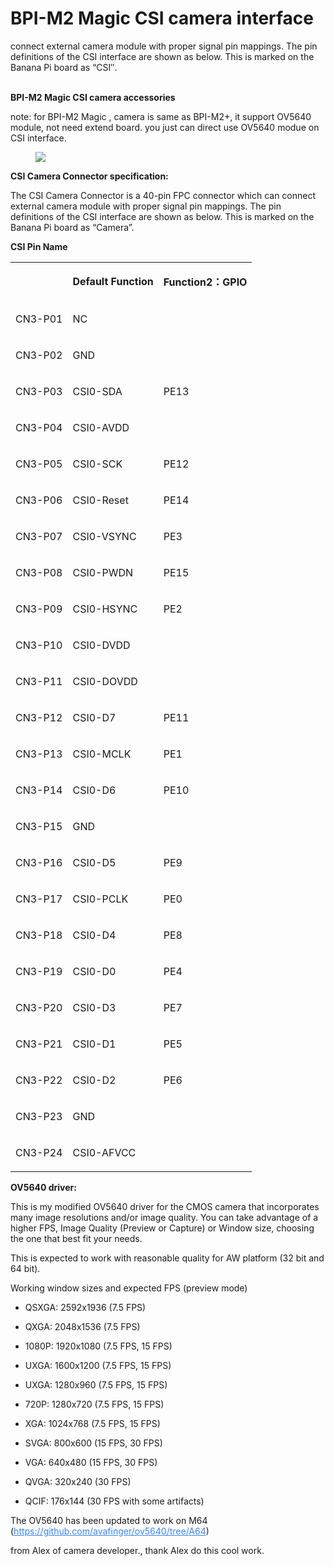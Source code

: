 <div class="reset-3c756112"><div class="reset-3c756112--pageHeader-15724735"><div class="reset-3c756112--pageHeaderInner-7c0f0284"><div class="reset-3c756112--pageHeaderWrapperContent-6897c946"><div class="reset-3c756112--horizontalFlex-5a0077e0"><div class="reset-3c756112--pageHeaderIntro-0c1463da"><h1 class="reset-3c756112--pageTitle-33dc39a3"><span class="text-4505230f--DisplayH900-bfb998fa--textContentFamily-49a318e1">BPI-M2 Magic CSI camera interface</span></h1></div><div style="grid-template-columns: repeat(1, auto);" class="reset-3c756112--toolbar-a6a9f7d2--medium-8e46b02c--pageHeaderToolbar-6457a802--withControlsClosed-3e96e46c"></div></div><div class="reset-3c756112--pageHeaderDescription-22970244"></div></div></div></div><div class="reset-3c756112--toaster-c029690e"></div><div class="reset-3c756112--pageBody-a91db4ac"><div data-editioncontainer="true" class="reset-3c756112--container-960c7c26"><div data-slate-editor="true" data-key="e691e6d2dc4243e3a725057bd0f1c672" autocorrect="on" spellcheck="true" data-gramm="false" style="outline: currentcolor none medium; white-space: pre-wrap; overflow-wrap: break-word;"><p class="blockParagraph-544a408c" data-key="b0c782ec50d84bf8aa880edd92a1db48"><span class="text-4505230f--TextH400-3033861f--textContentFamily-49a318e1"><span data-key="cb1732eb32bc4932968898416554e05d"><span data-offset-key="cb1732eb32bc4932968898416554e05d:0">connect external camera module with proper signal pin mappings. The pin definitions of the CSI interface are shown as below. This is marked on the Banana Pi board as “CSI″.</span></span></span></p><p class="blockParagraph-544a408c" data-key="63df3dd27da649e4b3a3fee4b474c02f"><span class="text-4505230f--TextH400-3033861f--textContentFamily-49a318e1"><span data-key="ff0d03a629bd43bc975a74353808dccd"><span data-offset-key="ff0d03a629bd43bc975a74353808dccd:0"><strong class="bold-3c254bd9" data-slate-leaf="true">
BPI-M2 Magic CSI camera accessories</strong></span></span></span></p><p class="blockParagraph-544a408c" data-key="edeb7e90497a4a5a91387ed79362b212"><span class="text-4505230f--TextH400-3033861f--textContentFamily-49a318e1"><span data-key="3cac86c56a784a738be74d8868ffc9d5"><span data-offset-key="3cac86c56a784a738be74d8868ffc9d5:0">note: for BPI-M2 Magic , camera is same as BPI-M2+, it support OV5640 module, not need extend board. you just can direct use OV5640 modue on CSI interface.</span></span></span></p><div data-slate-void="true" data-key="eb9363d181a5462697f1635f8b4aceff"><div><figure data-key="eb9363d181a5462697f1635f8b4aceff" class="reset-3c756112--figure-c0d4b308" contenteditable="false"><div class="reset-3c756112--figureAlignCenter-2d9bf702"><div class="reset-3c756112--figureLayer-b6ab7c94"><img tabindex="0" src="https://gblobscdn.gitbook.com/assets%2F-M2HWtQZi70-rAX2he34%2F-M2HWuQWfmMDDcGnCw7t%2F-M2HXGUifh4857hNaL8N%2Fcamera1.JPG?alt=media" class="image-52799b3c" style="cursor: zoom-in;"></div></div><div class="reset-3c756112--figureAlignCenter-2d9bf702"></div></figure></div></div><p class="blockParagraph-544a408c" data-key="3e894d83a63140748fd464f572831aec"><span class="text-4505230f--TextH400-3033861f--textContentFamily-49a318e1"><span data-key="c210598ddcfc4ddd8f048982672a7f15"><span data-offset-key="c210598ddcfc4ddd8f048982672a7f15:0"><strong class="bold-3c254bd9" data-slate-leaf="true">CSI Camera Connector specification:</strong></span></span></span></p><p class="blockParagraph-544a408c" data-key="cd0ceb139ee54e36983b435736108500"><span class="text-4505230f--TextH400-3033861f--textContentFamily-49a318e1"><span data-key="5d99d12296de48a29e0537f74af91276"><span data-offset-key="5d99d12296de48a29e0537f74af91276:0">The CSI Camera Connector is a 40-pin FPC connector which can connect external camera module with proper signal pin mappings. The pin definitions of the CSI interface are shown as below. This is marked on the Banana Pi board as “Camera”.</span></span></span></p><p class="blockParagraph-544a408c" data-key="f5d1748194f84d948d8f0c0995547edf"><span class="text-4505230f--TextH400-3033861f--textContentFamily-49a318e1"><span data-key="8ab51d712f5b4201a8b6a1e668e87f77"><span data-offset-key="8ab51d712f5b4201a8b6a1e668e87f77:0"><strong class="bold-3c254bd9" data-slate-leaf="true">CSI Pin Name</strong></span></span></span></p><div class="reset-3c756112--tableWrapper-4a5ed20c"><div class="reset-3c756112--tableScroll-09f7c92d"><table class="table-0f56c2d8" data-key="78bb32db7d624febb2b1eeacc2455125"><tbody><tr class="tableRow-41a0302b" data-key="308c54c16ed24974a998329d9af36087"><td data-table="cell" class="tableCell-150ac604" style="text-align: left;" data-key="39a1fb539fd94d31ab51a89e75748f61"><p class="blockParagraph-544a408c--noMargin-acdf7afa" data-key="fe85a0d6d7c242acb64f77ee702c166c"><span class="text-4505230f--UIH400-4e41e82a--textContentFamily-49a318e1"><span data-key="f42f97b6defa46dc85dcb19fa2da7b12"><span data-offset-key="f42f97b6defa46dc85dcb19fa2da7b12:0"><span data-slate-zero-width="n">​</span></span></span></span></p></td><td data-table="cell" class="tableCell-150ac604" style="text-align: left;" data-key="bba1447f07a944999b4f464fe2b799c6"><p class="blockParagraph-544a408c--noMargin-acdf7afa" data-key="e3abde25b9754c56952e371eeb2aecfd"><span class="text-4505230f--UIH400-4e41e82a--textContentFamily-49a318e1"><span data-key="e12bb8aa0f604bf080a228724eec6d7f"><span data-offset-key="e12bb8aa0f604bf080a228724eec6d7f:0"><strong class="bold-3c254bd9" data-slate-leaf="true">Default Function</strong></span></span></span></p></td><td data-table="cell" class="tableCell-150ac604" style="text-align: left;" data-key="8824aa3524eb4900a3dec5ec6d3c8b7d"><p class="blockParagraph-544a408c--noMargin-acdf7afa" data-key="728076c04af34f97a50d41cefd6e6e10"><span class="text-4505230f--UIH400-4e41e82a--textContentFamily-49a318e1"><span data-key="509a65172f5f45a0a4e7192eac22e1f4"><span data-offset-key="509a65172f5f45a0a4e7192eac22e1f4:0"><strong class="bold-3c254bd9" data-slate-leaf="true">Function2：GPIO</strong></span></span></span></p></td></tr><tr class="tableRow-41a0302b" data-key="cbd7125bbdaf4377a7faf493ffd03018"><td data-table="cell" class="tableCell-150ac604" style="text-align: left;" data-key="26078e3111724da8bc4646929a853b9c"><p class="blockParagraph-544a408c--noMargin-acdf7afa" data-key="12811b127ddf4376a1a0cde65a6fca39"><span class="text-4505230f--TextH400-3033861f--textContentFamily-49a318e1"><span data-key="c32044bf63a24328bbf987a5aa922e7d"><span data-offset-key="c32044bf63a24328bbf987a5aa922e7d:0">CN3-P01</span></span></span></p></td><td data-table="cell" class="tableCell-150ac604" style="text-align: left;" data-key="ebe8e32bdd2d4016995ee5f1d80e46f9"><p class="blockParagraph-544a408c--noMargin-acdf7afa" data-key="cfdefdcdc75a4af78950d57c85c39d28"><span class="text-4505230f--TextH400-3033861f--textContentFamily-49a318e1"><span data-key="6988568658574d29acfdbc204be4be8e"><span data-offset-key="6988568658574d29acfdbc204be4be8e:0">NC</span></span></span></p></td><td data-table="cell" class="tableCell-150ac604" style="text-align: left;" data-key="36691e1a7ff744cfa018558fd230cbf2"><p class="blockParagraph-544a408c--noMargin-acdf7afa" data-key="c1b875e1d3ae46d581689b6477dda1a6"><span class="text-4505230f--TextH400-3033861f--textContentFamily-49a318e1"><span data-key="1644db49ff234b77be2f58ce9dfb6495"><span data-offset-key="1644db49ff234b77be2f58ce9dfb6495:0"><span data-slate-zero-width="n">​</span></span></span></span></p></td></tr><tr class="tableRow-41a0302b" data-key="422a46518a414f9c991a8c7bf22e2e90"><td data-table="cell" class="tableCell-150ac604" style="text-align: left;" data-key="97d3cd8593a74ae7aca2a55dc8595654"><p class="blockParagraph-544a408c--noMargin-acdf7afa" data-key="ee4dbb7add074c4fbb90b4837f96b110"><span class="text-4505230f--TextH400-3033861f--textContentFamily-49a318e1"><span data-key="ff2407cbe96641d5a9378ac4fd69cfb1"><span data-offset-key="ff2407cbe96641d5a9378ac4fd69cfb1:0">CN3-P02</span></span></span></p></td><td data-table="cell" class="tableCell-150ac604" style="text-align: left;" data-key="e9011c3c1c1944a786c368be14f9fb0f"><p class="blockParagraph-544a408c--noMargin-acdf7afa" data-key="160ed0edc9f448b185cf4d3a8d8fc63a"><span class="text-4505230f--TextH400-3033861f--textContentFamily-49a318e1"><span data-key="7439c8a723d74c1390d4b30f061f3809"><span data-offset-key="7439c8a723d74c1390d4b30f061f3809:0">GND</span></span></span></p></td><td data-table="cell" class="tableCell-150ac604" style="text-align: left;" data-key="f8acdde468694797bf304ecc2776eab7"><p class="blockParagraph-544a408c--noMargin-acdf7afa" data-key="8474acd5e867443aa7b8870b584843a3"><span class="text-4505230f--TextH400-3033861f--textContentFamily-49a318e1"><span data-key="39ce2f645eb94e03a010a73640705438"><span data-offset-key="39ce2f645eb94e03a010a73640705438:0"><span data-slate-zero-width="n">​</span></span></span></span></p></td></tr><tr class="tableRow-41a0302b" data-key="9846d9252fab4747818728f5c7e7149c"><td data-table="cell" class="tableCell-150ac604" style="text-align: left;" data-key="2fd8c71f7deb4bac974be6a2cd886ead"><p class="blockParagraph-544a408c--noMargin-acdf7afa" data-key="aa3db5c652aa463986d97188014c7d67"><span class="text-4505230f--TextH400-3033861f--textContentFamily-49a318e1"><span data-key="344e1ae80fdc4b3e9944744e805d0403"><span data-offset-key="344e1ae80fdc4b3e9944744e805d0403:0">CN3-P03</span></span></span></p></td><td data-table="cell" class="tableCell-150ac604" style="text-align: left;" data-key="65da94507673408f9357f71f187f91d8"><p class="blockParagraph-544a408c--noMargin-acdf7afa" data-key="a61b2f19c9b2440a9ee0b84b44bf403c"><span class="text-4505230f--TextH400-3033861f--textContentFamily-49a318e1"><span data-key="8e47df8883ff486ca716de6f4ff80a02"><span data-offset-key="8e47df8883ff486ca716de6f4ff80a02:0">CSI0-SDA</span></span></span></p></td><td data-table="cell" class="tableCell-150ac604" style="text-align: left;" data-key="26695afec2e648ff86ac8d422d5fc821"><p class="blockParagraph-544a408c--noMargin-acdf7afa" data-key="b80f9810b2b04ba1b7ebedebd286f0e6"><span class="text-4505230f--TextH400-3033861f--textContentFamily-49a318e1"><span data-key="4e6d38c78c4946cb834881f47ad54d52"><span data-offset-key="4e6d38c78c4946cb834881f47ad54d52:0">PE13</span></span></span></p></td></tr><tr class="tableRow-41a0302b" data-key="69c99c867249423d86eb357fa43a366b"><td data-table="cell" class="tableCell-150ac604" style="text-align: left;" data-key="d94a741d66eb43c686c83eff67ea5d27"><p class="blockParagraph-544a408c--noMargin-acdf7afa" data-key="12a1cbd8a5f04105b26214cf9092d2f9"><span class="text-4505230f--TextH400-3033861f--textContentFamily-49a318e1"><span data-key="699ebb2a0c414e04be35595d9e80f406"><span data-offset-key="699ebb2a0c414e04be35595d9e80f406:0">CN3-P04</span></span></span></p></td><td data-table="cell" class="tableCell-150ac604" style="text-align: left;" data-key="e89e6b8e0330446d96499c52b38ef201"><p class="blockParagraph-544a408c--noMargin-acdf7afa" data-key="4160c8391b564bea9719a7b08165a67d"><span class="text-4505230f--TextH400-3033861f--textContentFamily-49a318e1"><span data-key="1b7d8c71e6dd4186aacd1cb308c1b501"><span data-offset-key="1b7d8c71e6dd4186aacd1cb308c1b501:0">CSI0-AVDD</span></span></span></p></td><td data-table="cell" class="tableCell-150ac604" style="text-align: left;" data-key="2f76e9d593514420842703e1c4cd9fec"><p class="blockParagraph-544a408c--noMargin-acdf7afa" data-key="8dad18302fd542b5b1cb0c7288b20b68"><span class="text-4505230f--TextH400-3033861f--textContentFamily-49a318e1"><span data-key="c57f781f77ad44e685ebb2d5f1a17359"><span data-offset-key="c57f781f77ad44e685ebb2d5f1a17359:0"><span data-slate-zero-width="n">​</span></span></span></span></p></td></tr><tr class="tableRow-41a0302b" data-key="50e478ee6497485aac7759c49e43a8fd"><td data-table="cell" class="tableCell-150ac604" style="text-align: left;" data-key="709cbd09271c420f8be1ec536cedff9e"><p class="blockParagraph-544a408c--noMargin-acdf7afa" data-key="585f0a08e7ad41c89e85f5d53d6d5287"><span class="text-4505230f--TextH400-3033861f--textContentFamily-49a318e1"><span data-key="c489cac1e8d64abca4a6a5416a5bbab0"><span data-offset-key="c489cac1e8d64abca4a6a5416a5bbab0:0">CN3-P05</span></span></span></p></td><td data-table="cell" class="tableCell-150ac604" style="text-align: left;" data-key="c726d3cdeee342b39ea336f92a1d0a05"><p class="blockParagraph-544a408c--noMargin-acdf7afa" data-key="7de10175c3324b5b837243dcf898b2fd"><span class="text-4505230f--TextH400-3033861f--textContentFamily-49a318e1"><span data-key="be2dfd5ab0dd4251962e3d5894084b08"><span data-offset-key="be2dfd5ab0dd4251962e3d5894084b08:0">CSI0-SCK</span></span></span></p></td><td data-table="cell" class="tableCell-150ac604" style="text-align: left;" data-key="93e3a117d8cf47e1ad5bbd5f0d596f3b"><p class="blockParagraph-544a408c--noMargin-acdf7afa" data-key="ae3a287dfa92469a9f8d483959d36295"><span class="text-4505230f--TextH400-3033861f--textContentFamily-49a318e1"><span data-key="9a26dc61f8be4922b36f38e337f22c6a"><span data-offset-key="9a26dc61f8be4922b36f38e337f22c6a:0">PE12</span></span></span></p></td></tr><tr class="tableRow-41a0302b" data-key="e4b5e208e2a648c388c8f7726a9ebde1"><td data-table="cell" class="tableCell-150ac604" style="text-align: left;" data-key="3abe0312fe70476ca900c8c0b752c072"><p class="blockParagraph-544a408c--noMargin-acdf7afa" data-key="1038ded24a4849d2a5ae2246929c01bc"><span class="text-4505230f--TextH400-3033861f--textContentFamily-49a318e1"><span data-key="4f808456749a45da99fb0b46ddc987b2"><span data-offset-key="4f808456749a45da99fb0b46ddc987b2:0">CN3-P06</span></span></span></p></td><td data-table="cell" class="tableCell-150ac604" style="text-align: left;" data-key="d0e063d0dff3418cac3d70c8afd89f05"><p class="blockParagraph-544a408c--noMargin-acdf7afa" data-key="0ff71dc8a6314241950ea6441ef630fc"><span class="text-4505230f--TextH400-3033861f--textContentFamily-49a318e1"><span data-key="592dce74d71c4ff7a54f755269c118b4"><span data-offset-key="592dce74d71c4ff7a54f755269c118b4:0">CSI0-Reset</span></span></span></p></td><td data-table="cell" class="tableCell-150ac604" style="text-align: left;" data-key="77878e6710d2490a9f06ada85801aefa"><p class="blockParagraph-544a408c--noMargin-acdf7afa" data-key="7c92e4fd94de4c2a8a45ff830f1c1a87"><span class="text-4505230f--TextH400-3033861f--textContentFamily-49a318e1"><span data-key="26b04cc8d4bc447ca60eb94882a59794"><span data-offset-key="26b04cc8d4bc447ca60eb94882a59794:0">PE14</span></span></span></p></td></tr><tr class="tableRow-41a0302b" data-key="7efd9fac23654c44ab095a8550ed6060"><td data-table="cell" class="tableCell-150ac604" style="text-align: left;" data-key="e58bf9fa5efc48d9848efc469169660f"><p class="blockParagraph-544a408c--noMargin-acdf7afa" data-key="73562f3608fb4913a448c4353e772e8a"><span class="text-4505230f--TextH400-3033861f--textContentFamily-49a318e1"><span data-key="c89cd999b1b24685995c50e1890680e2"><span data-offset-key="c89cd999b1b24685995c50e1890680e2:0">CN3-P07</span></span></span></p></td><td data-table="cell" class="tableCell-150ac604" style="text-align: left;" data-key="b4ebf20f124949fabbb75b17e00a1e24"><p class="blockParagraph-544a408c--noMargin-acdf7afa" data-key="5e1c5e3b27aa42e3a28e5f7a4d08cb38"><span class="text-4505230f--TextH400-3033861f--textContentFamily-49a318e1"><span data-key="eba0037b29d946b682a488f4659e050f"><span data-offset-key="eba0037b29d946b682a488f4659e050f:0">CSI0-VSYNC</span></span></span></p></td><td data-table="cell" class="tableCell-150ac604" style="text-align: left;" data-key="b0467cf268394482aa38dffe522d0659"><p class="blockParagraph-544a408c--noMargin-acdf7afa" data-key="6499ff8d0de64851bcbc180f92b5c053"><span class="text-4505230f--TextH400-3033861f--textContentFamily-49a318e1"><span data-key="4db1676423a343209dd49e48e7e30ca3"><span data-offset-key="4db1676423a343209dd49e48e7e30ca3:0">PE3</span></span></span></p></td></tr><tr class="tableRow-41a0302b" data-key="4508f34515ab4390a536b966f8678df9"><td data-table="cell" class="tableCell-150ac604" style="text-align: left;" data-key="faea5e0db335481c935670ef96efb147"><p class="blockParagraph-544a408c--noMargin-acdf7afa" data-key="d170645a1f5c4b5cb94bd52d0086b1e1"><span class="text-4505230f--TextH400-3033861f--textContentFamily-49a318e1"><span data-key="6b45ca37fd844660a57284ed5c2ce7a2"><span data-offset-key="6b45ca37fd844660a57284ed5c2ce7a2:0">CN3-P08</span></span></span></p></td><td data-table="cell" class="tableCell-150ac604" style="text-align: left;" data-key="095e3d9f4e3c41cdab59bfa3584a5a67"><p class="blockParagraph-544a408c--noMargin-acdf7afa" data-key="262fd6ee86904c50bad4c04b3c08a0d0"><span class="text-4505230f--TextH400-3033861f--textContentFamily-49a318e1"><span data-key="18cec127c8404f5cb80f51c54e847806"><span data-offset-key="18cec127c8404f5cb80f51c54e847806:0">CSI0-PWDN</span></span></span></p></td><td data-table="cell" class="tableCell-150ac604" style="text-align: left;" data-key="a589bdde32d645e9838f3ea08ab8af1e"><p class="blockParagraph-544a408c--noMargin-acdf7afa" data-key="cff5d5e09b194e63863dd242299d3209"><span class="text-4505230f--TextH400-3033861f--textContentFamily-49a318e1"><span data-key="019f139b873e4f78b4a15550d36ad8d2"><span data-offset-key="019f139b873e4f78b4a15550d36ad8d2:0">PE15</span></span></span></p></td></tr><tr class="tableRow-41a0302b" data-key="f93c6a529ab84ef1a0c2e783de38f5db"><td data-table="cell" class="tableCell-150ac604" style="text-align: left;" data-key="caa2503e47d2434895c7d18d9e9a8b0a"><p class="blockParagraph-544a408c--noMargin-acdf7afa" data-key="ada0c20e45d746bcbeea0940b7b031b3"><span class="text-4505230f--TextH400-3033861f--textContentFamily-49a318e1"><span data-key="ee40599a9ea84ea0adbf3d972e27aa81"><span data-offset-key="ee40599a9ea84ea0adbf3d972e27aa81:0">CN3-P09</span></span></span></p></td><td data-table="cell" class="tableCell-150ac604" style="text-align: left;" data-key="3f0d333d8e3f4e6abd7b654739975b49"><p class="blockParagraph-544a408c--noMargin-acdf7afa" data-key="e8085553fa564f63977f17177cd8b53f"><span class="text-4505230f--TextH400-3033861f--textContentFamily-49a318e1"><span data-key="a42f45b78f2c4ac4a14311dbea6e66ea"><span data-offset-key="a42f45b78f2c4ac4a14311dbea6e66ea:0">CSI0-HSYNC</span></span></span></p></td><td data-table="cell" class="tableCell-150ac604" style="text-align: left;" data-key="d2355b024868463b90691d68f625a86b"><p class="blockParagraph-544a408c--noMargin-acdf7afa" data-key="1f6b4884bbbb46cfab224c46e182c6f8"><span class="text-4505230f--TextH400-3033861f--textContentFamily-49a318e1"><span data-key="1414f75faa8b488aa0e61feeea841249"><span data-offset-key="1414f75faa8b488aa0e61feeea841249:0">PE2</span></span></span></p></td></tr><tr class="tableRow-41a0302b" data-key="e313fe672ab24314b1df85a4663f0dbd"><td data-table="cell" class="tableCell-150ac604" style="text-align: left;" data-key="590b2f53ec3d465ba1d4fd7825356d3b"><p class="blockParagraph-544a408c--noMargin-acdf7afa" data-key="ac28300ad0c947d9a531d943cfdace20"><span class="text-4505230f--TextH400-3033861f--textContentFamily-49a318e1"><span data-key="cd1717b616d54d049cc5b62ff7bb7562"><span data-offset-key="cd1717b616d54d049cc5b62ff7bb7562:0">CN3-P10</span></span></span></p></td><td data-table="cell" class="tableCell-150ac604" style="text-align: left;" data-key="a284e584620544df9e6a4046fd44ecbb"><p class="blockParagraph-544a408c--noMargin-acdf7afa" data-key="2ad1b74ca98d478291cb520c05d49d6d"><span class="text-4505230f--TextH400-3033861f--textContentFamily-49a318e1"><span data-key="39a5e64f4eef4355a81f5774fcf6cc91"><span data-offset-key="39a5e64f4eef4355a81f5774fcf6cc91:0">CSI0-DVDD</span></span></span></p></td><td data-table="cell" class="tableCell-150ac604" style="text-align: left;" data-key="ca600960cc0347d49dd8d44a17683f49"><p class="blockParagraph-544a408c--noMargin-acdf7afa" data-key="f60e90cae0284256a136a28df868598b"><span class="text-4505230f--TextH400-3033861f--textContentFamily-49a318e1"><span data-key="c7bf2704dd0e490bb4778e47b678ca2a"><span data-offset-key="c7bf2704dd0e490bb4778e47b678ca2a:0"><span data-slate-zero-width="n">​</span></span></span></span></p></td></tr><tr class="tableRow-41a0302b" data-key="f08d755d21dc4725b331a15e09643ac2"><td data-table="cell" class="tableCell-150ac604" style="text-align: left;" data-key="ff18ac234fa34831b8a6102fd50820e9"><p class="blockParagraph-544a408c--noMargin-acdf7afa" data-key="674c6797d629472980b38ae7b179b08b"><span class="text-4505230f--TextH400-3033861f--textContentFamily-49a318e1"><span data-key="3a7ba4e5d89b42a6950a62d90c7e46be"><span data-offset-key="3a7ba4e5d89b42a6950a62d90c7e46be:0">CN3-P11</span></span></span></p></td><td data-table="cell" class="tableCell-150ac604" style="text-align: left;" data-key="f03f194fad844c3598c5580c4a6eb213"><p class="blockParagraph-544a408c--noMargin-acdf7afa" data-key="8bcb75444c2942d5b9334d2ee3e2549f"><span class="text-4505230f--TextH400-3033861f--textContentFamily-49a318e1"><span data-key="51261c613c294578840e10d3f9260ce5"><span data-offset-key="51261c613c294578840e10d3f9260ce5:0">CSI0-DOVDD</span></span></span></p></td><td data-table="cell" class="tableCell-150ac604" style="text-align: left;" data-key="308074d7f57d4e7d98d4992af3756862"><p class="blockParagraph-544a408c--noMargin-acdf7afa" data-key="09d68e7f5fe9484b8d9930225916800d"><span class="text-4505230f--TextH400-3033861f--textContentFamily-49a318e1"><span data-key="db90436378c44b85b1b6537b75ddc375"><span data-offset-key="db90436378c44b85b1b6537b75ddc375:0"><span data-slate-zero-width="n">​</span></span></span></span></p></td></tr><tr class="tableRow-41a0302b" data-key="764d812b704c4b58a320a6527c38438f"><td data-table="cell" class="tableCell-150ac604" style="text-align: left;" data-key="dd8e714fad054c30923251ea95e0fadc"><p class="blockParagraph-544a408c--noMargin-acdf7afa" data-key="d8ac7f1dc6a344388fd1f429637970b2"><span class="text-4505230f--TextH400-3033861f--textContentFamily-49a318e1"><span data-key="9acb4683daf14362b60ca8be9f55bf84"><span data-offset-key="9acb4683daf14362b60ca8be9f55bf84:0">CN3-P12</span></span></span></p></td><td data-table="cell" class="tableCell-150ac604" style="text-align: left;" data-key="99cb20fa88e94260aa820b13f6d9169a"><p class="blockParagraph-544a408c--noMargin-acdf7afa" data-key="3ae3b1d1902246cb83ed4bd2baccf5d7"><span class="text-4505230f--TextH400-3033861f--textContentFamily-49a318e1"><span data-key="c9c21f5b62854048b6dfa58868c0273b"><span data-offset-key="c9c21f5b62854048b6dfa58868c0273b:0">CSI0-D7</span></span></span></p></td><td data-table="cell" class="tableCell-150ac604" style="text-align: left;" data-key="fa7ec539e9ef4cc1a7342f306abf0d26"><p class="blockParagraph-544a408c--noMargin-acdf7afa" data-key="d416b256f0a24ce1b3d19c1d676f7873"><span class="text-4505230f--TextH400-3033861f--textContentFamily-49a318e1"><span data-key="851f1f636b824a3dbc7211a6a641d5e8"><span data-offset-key="851f1f636b824a3dbc7211a6a641d5e8:0">PE11</span></span></span></p></td></tr><tr class="tableRow-41a0302b" data-key="3493727c80f74ae496247b9b4f0e3874"><td data-table="cell" class="tableCell-150ac604" style="text-align: left;" data-key="b33d70ae759b4cf08126bee9532ffa60"><p class="blockParagraph-544a408c--noMargin-acdf7afa" data-key="8353886902a249c99ef8b38416f93930"><span class="text-4505230f--TextH400-3033861f--textContentFamily-49a318e1"><span data-key="d9f0e95e483d46309f86c25e06a8ba96"><span data-offset-key="d9f0e95e483d46309f86c25e06a8ba96:0">CN3-P13</span></span></span></p></td><td data-table="cell" class="tableCell-150ac604" style="text-align: left;" data-key="edc35bd98cfe4d09a0dc501b62f417bc"><p class="blockParagraph-544a408c--noMargin-acdf7afa" data-key="987e62c4141a43b58603030a5e253d04"><span class="text-4505230f--TextH400-3033861f--textContentFamily-49a318e1"><span data-key="43e6c253c37649fe84166bbb7b5f98e7"><span data-offset-key="43e6c253c37649fe84166bbb7b5f98e7:0">CSI0-MCLK</span></span></span></p></td><td data-table="cell" class="tableCell-150ac604" style="text-align: left;" data-key="e204070e485f42c3ab6a3ab5717b317f"><p class="blockParagraph-544a408c--noMargin-acdf7afa" data-key="493daac2c91a4845a9b94d34eb5aeecf"><span class="text-4505230f--TextH400-3033861f--textContentFamily-49a318e1"><span data-key="5160dc2ab693467980eba404ad794e5a"><span data-offset-key="5160dc2ab693467980eba404ad794e5a:0">PE1</span></span></span></p></td></tr><tr class="tableRow-41a0302b" data-key="be9f3d7d9b7d4d77ae6791cacfb77465"><td data-table="cell" class="tableCell-150ac604" style="text-align: left;" data-key="62ca277728b44f0e8baefeb52726c10b"><p class="blockParagraph-544a408c--noMargin-acdf7afa" data-key="d8ae74946aff4edbbedc939a504cd708"><span class="text-4505230f--TextH400-3033861f--textContentFamily-49a318e1"><span data-key="4d842f0fd2c141299b3359699a1c186e"><span data-offset-key="4d842f0fd2c141299b3359699a1c186e:0">CN3-P14</span></span></span></p></td><td data-table="cell" class="tableCell-150ac604" style="text-align: left;" data-key="3c3f8446ab75419387993dcfa31c6ef6"><p class="blockParagraph-544a408c--noMargin-acdf7afa" data-key="ecd562bef0d5453faf53f3902efea5b8"><span class="text-4505230f--TextH400-3033861f--textContentFamily-49a318e1"><span data-key="2384884da433429f9407419732740923"><span data-offset-key="2384884da433429f9407419732740923:0">CSI0-D6</span></span></span></p></td><td data-table="cell" class="tableCell-150ac604" style="text-align: left;" data-key="fcbb0d6c27aa4a55867f26cb11a303d8"><p class="blockParagraph-544a408c--noMargin-acdf7afa" data-key="fd27cb8afce64772af89dbdf3e47129a"><span class="text-4505230f--TextH400-3033861f--textContentFamily-49a318e1"><span data-key="cc2fe74322be4b62a60c4b99f169234d"><span data-offset-key="cc2fe74322be4b62a60c4b99f169234d:0">PE10</span></span></span></p></td></tr><tr class="tableRow-41a0302b" data-key="228410eb27b54591aeaa3102336be8b2"><td data-table="cell" class="tableCell-150ac604" style="text-align: left;" data-key="2f0ca6256bd34d8792bf34b6c9d01980"><p class="blockParagraph-544a408c--noMargin-acdf7afa" data-key="c53cf252b2944ab4beca61589f009822"><span class="text-4505230f--TextH400-3033861f--textContentFamily-49a318e1"><span data-key="c4e3f166fd154052898eed662ce0203b"><span data-offset-key="c4e3f166fd154052898eed662ce0203b:0">CN3-P15</span></span></span></p></td><td data-table="cell" class="tableCell-150ac604" style="text-align: left;" data-key="e250401fa1d84da69f7eaff254cf6eaf"><p class="blockParagraph-544a408c--noMargin-acdf7afa" data-key="f82c0a6825d54368b3d65fd76dc65bc5"><span class="text-4505230f--TextH400-3033861f--textContentFamily-49a318e1"><span data-key="7ca7b29557fd4009a7ac790ef44b1bf0"><span data-offset-key="7ca7b29557fd4009a7ac790ef44b1bf0:0">GND</span></span></span></p></td><td data-table="cell" class="tableCell-150ac604" style="text-align: left;" data-key="bd73c5516b5941e995cfccebfce2b62a"><p class="blockParagraph-544a408c--noMargin-acdf7afa" data-key="efb0336ea2394d3898442df4e3a7b99d"><span class="text-4505230f--TextH400-3033861f--textContentFamily-49a318e1"><span data-key="258d58de85574df6b50e09227c69e657"><span data-offset-key="258d58de85574df6b50e09227c69e657:0"><span data-slate-zero-width="n">​</span></span></span></span></p></td></tr><tr class="tableRow-41a0302b" data-key="8adc6225ded04a11b81600211f0cf406"><td data-table="cell" class="tableCell-150ac604" style="text-align: left;" data-key="e3d9f8e45dcb4b9abe3a79bcabaa6cda"><p class="blockParagraph-544a408c--noMargin-acdf7afa" data-key="a50da9290db8416b9a88beae00b38f7e"><span class="text-4505230f--TextH400-3033861f--textContentFamily-49a318e1"><span data-key="b8371087ebdd4749a18d85f74359720e"><span data-offset-key="b8371087ebdd4749a18d85f74359720e:0">CN3-P16</span></span></span></p></td><td data-table="cell" class="tableCell-150ac604" style="text-align: left;" data-key="88a7802ce6e048e490981b2dad1b63d9"><p class="blockParagraph-544a408c--noMargin-acdf7afa" data-key="6a34bb89939e4248ac44e9d472ed59f7"><span class="text-4505230f--TextH400-3033861f--textContentFamily-49a318e1"><span data-key="222179bed74b4bb98c55937102ff008d"><span data-offset-key="222179bed74b4bb98c55937102ff008d:0">CSI0-D5</span></span></span></p></td><td data-table="cell" class="tableCell-150ac604" style="text-align: left;" data-key="df187d948aa64a55bf3684605c6a62d7"><p class="blockParagraph-544a408c--noMargin-acdf7afa" data-key="292b1b22664944ab94540f04feabc465"><span class="text-4505230f--TextH400-3033861f--textContentFamily-49a318e1"><span data-key="378ed7eadaed4068ad0dd7b5b65a74e8"><span data-offset-key="378ed7eadaed4068ad0dd7b5b65a74e8:0">PE9</span></span></span></p></td></tr><tr class="tableRow-41a0302b" data-key="7a22e4e966314fdb8a2b2df3bd66e872"><td data-table="cell" class="tableCell-150ac604" style="text-align: left;" data-key="1f3ff2487f77431d83978e6397da3783"><p class="blockParagraph-544a408c--noMargin-acdf7afa" data-key="87b72cf637a2455f990438c215b38903"><span class="text-4505230f--TextH400-3033861f--textContentFamily-49a318e1"><span data-key="8e0e5575ae784450b08e4f65eba856eb"><span data-offset-key="8e0e5575ae784450b08e4f65eba856eb:0">CN3-P17</span></span></span></p></td><td data-table="cell" class="tableCell-150ac604" style="text-align: left;" data-key="ad727c68043f4bf0a0e940b5edce5d96"><p class="blockParagraph-544a408c--noMargin-acdf7afa" data-key="809dee41645b46cdae84d4b17006f86e"><span class="text-4505230f--TextH400-3033861f--textContentFamily-49a318e1"><span data-key="e3ab4ff25a8b4013a7372439371985c5"><span data-offset-key="e3ab4ff25a8b4013a7372439371985c5:0">CSI0-PCLK</span></span></span></p></td><td data-table="cell" class="tableCell-150ac604" style="text-align: left;" data-key="1f37c626e5b24e57be227ec33623846f"><p class="blockParagraph-544a408c--noMargin-acdf7afa" data-key="6431f8e1a27444db8bf45b0a56862b45"><span class="text-4505230f--TextH400-3033861f--textContentFamily-49a318e1"><span data-key="63f6f375080c41b18ea3397e79d0fb5e"><span data-offset-key="63f6f375080c41b18ea3397e79d0fb5e:0">PE0</span></span></span></p></td></tr><tr class="tableRow-41a0302b" data-key="65c4ecd311af49798a94b5cb6b71a814"><td data-table="cell" class="tableCell-150ac604" style="text-align: left;" data-key="c47779fd07294feea51e6647f58d7a30"><p class="blockParagraph-544a408c--noMargin-acdf7afa" data-key="7e5a570cd21340f1b2d05f373d5f70b9"><span class="text-4505230f--TextH400-3033861f--textContentFamily-49a318e1"><span data-key="36bfb56fb9cb49bdb9ac44ba8addb060"><span data-offset-key="36bfb56fb9cb49bdb9ac44ba8addb060:0">CN3-P18</span></span></span></p></td><td data-table="cell" class="tableCell-150ac604" style="text-align: left;" data-key="ae8972594a60435ebb9bf3b5c9f64b02"><p class="blockParagraph-544a408c--noMargin-acdf7afa" data-key="cc1907db12f94d7aa59b964b7a791077"><span class="text-4505230f--TextH400-3033861f--textContentFamily-49a318e1"><span data-key="335584fcb57a44e18465c4e0b168e27c"><span data-offset-key="335584fcb57a44e18465c4e0b168e27c:0">CSI0-D4</span></span></span></p></td><td data-table="cell" class="tableCell-150ac604" style="text-align: left;" data-key="ca8b75bcd8c04aa98386e0e695acb992"><p class="blockParagraph-544a408c--noMargin-acdf7afa" data-key="d8d6fab4fbac4b7aa7b73e53c0471a6f"><span class="text-4505230f--TextH400-3033861f--textContentFamily-49a318e1"><span data-key="70a35fde0d034ba8b986f20d441bef4a"><span data-offset-key="70a35fde0d034ba8b986f20d441bef4a:0">PE8</span></span></span></p></td></tr><tr class="tableRow-41a0302b" data-key="438159e04cb04190a0fe075177ba8840"><td data-table="cell" class="tableCell-150ac604" style="text-align: left;" data-key="3798e3b6393e430ea7e57bd6ce910751"><p class="blockParagraph-544a408c--noMargin-acdf7afa" data-key="f95da7e3251548af83243f4de71460de"><span class="text-4505230f--TextH400-3033861f--textContentFamily-49a318e1"><span data-key="930a5e50d285438a8462f8643d78acb1"><span data-offset-key="930a5e50d285438a8462f8643d78acb1:0">CN3-P19</span></span></span></p></td><td data-table="cell" class="tableCell-150ac604" style="text-align: left;" data-key="eb704f3f4b6c4fe1a5529cd0c9673590"><p class="blockParagraph-544a408c--noMargin-acdf7afa" data-key="7e51d238a1d34459b7f9a986b9918a25"><span class="text-4505230f--TextH400-3033861f--textContentFamily-49a318e1"><span data-key="65bbfdd12ed94d44a55b7a024eb2fb15"><span data-offset-key="65bbfdd12ed94d44a55b7a024eb2fb15:0">CSI0-D0</span></span></span></p></td><td data-table="cell" class="tableCell-150ac604" style="text-align: left;" data-key="5cda2dd2ffe7455c823809fdfa2acc70"><p class="blockParagraph-544a408c--noMargin-acdf7afa" data-key="260ca73d623741e9ba1ab0e7f56d35db"><span class="text-4505230f--TextH400-3033861f--textContentFamily-49a318e1"><span data-key="bce756396ef3466496937d25880a0e4f"><span data-offset-key="bce756396ef3466496937d25880a0e4f:0">PE4</span></span></span></p></td></tr><tr class="tableRow-41a0302b" data-key="1a856143c8614c7ca772b839c398e93c"><td data-table="cell" class="tableCell-150ac604" style="text-align: left;" data-key="5902739c2ab24e2ca6d354a4e7fd3319"><p class="blockParagraph-544a408c--noMargin-acdf7afa" data-key="5766b4ef144a4c2396c3f93a5e8d6dfb"><span class="text-4505230f--TextH400-3033861f--textContentFamily-49a318e1"><span data-key="a1263acfec3e420f9b2a319cfa068e75"><span data-offset-key="a1263acfec3e420f9b2a319cfa068e75:0">CN3-P20</span></span></span></p></td><td data-table="cell" class="tableCell-150ac604" style="text-align: left;" data-key="b8137c035c3942388e0b064b3a38f6ee"><p class="blockParagraph-544a408c--noMargin-acdf7afa" data-key="0f1c98ed6f804e6bbaacc8de5b831ea9"><span class="text-4505230f--TextH400-3033861f--textContentFamily-49a318e1"><span data-key="d2c7ae3be97b426ebe6d9ffdeb4590ba"><span data-offset-key="d2c7ae3be97b426ebe6d9ffdeb4590ba:0">CSI0-D3</span></span></span></p></td><td data-table="cell" class="tableCell-150ac604" style="text-align: left;" data-key="e9bd985c94da4d969c02adc3bbcab3d3"><p class="blockParagraph-544a408c--noMargin-acdf7afa" data-key="e2b1c22b75814bfb95cfd42efe08d5fb"><span class="text-4505230f--TextH400-3033861f--textContentFamily-49a318e1"><span data-key="4e05a136dea54c90a19937bc69c65b84"><span data-offset-key="4e05a136dea54c90a19937bc69c65b84:0">PE7</span></span></span></p></td></tr><tr class="tableRow-41a0302b" data-key="320a8b50b8d842c5ba030d905a1d9ffd"><td data-table="cell" class="tableCell-150ac604" style="text-align: left;" data-key="857b90b54df14ff3b123a60791b59dc3"><p class="blockParagraph-544a408c--noMargin-acdf7afa" data-key="ac64677b9c34401a9c210031dd454af8"><span class="text-4505230f--TextH400-3033861f--textContentFamily-49a318e1"><span data-key="87856a15ede44fea91110d99aadd08c8"><span data-offset-key="87856a15ede44fea91110d99aadd08c8:0">CN3-P21</span></span></span></p></td><td data-table="cell" class="tableCell-150ac604" style="text-align: left;" data-key="f834b41e87ff4a68ab49bc70ec8d3b4f"><p class="blockParagraph-544a408c--noMargin-acdf7afa" data-key="458181528c1442638369be1ba6a36c76"><span class="text-4505230f--TextH400-3033861f--textContentFamily-49a318e1"><span data-key="4ad33709143144a19ec11c79f5facdce"><span data-offset-key="4ad33709143144a19ec11c79f5facdce:0">CSI0-D1</span></span></span></p></td><td data-table="cell" class="tableCell-150ac604" style="text-align: left;" data-key="beb04694862e44d6bd0e5cf98f2d9dff"><p class="blockParagraph-544a408c--noMargin-acdf7afa" data-key="47baf7efb6074c4595746ebe59dfa525"><span class="text-4505230f--TextH400-3033861f--textContentFamily-49a318e1"><span data-key="41e5ce46d6d54000bf401262084a8ab9"><span data-offset-key="41e5ce46d6d54000bf401262084a8ab9:0">PE5</span></span></span></p></td></tr><tr class="tableRow-41a0302b" data-key="310071d921cd497bbca245c7f6da9351"><td data-table="cell" class="tableCell-150ac604" style="text-align: left;" data-key="08904b0988db4999bbbf184126703e2d"><p class="blockParagraph-544a408c--noMargin-acdf7afa" data-key="9a908d5fb2394c3c822d5af0a2e5a35e"><span class="text-4505230f--TextH400-3033861f--textContentFamily-49a318e1"><span data-key="68a5e5ac314f4d0fb2e9eaba419bfc18"><span data-offset-key="68a5e5ac314f4d0fb2e9eaba419bfc18:0">CN3-P22</span></span></span></p></td><td data-table="cell" class="tableCell-150ac604" style="text-align: left;" data-key="9433399fb98b45e09c3ba8188a0d42d6"><p class="blockParagraph-544a408c--noMargin-acdf7afa" data-key="858c2ebc8a5c4c8a984ffd0933710136"><span class="text-4505230f--TextH400-3033861f--textContentFamily-49a318e1"><span data-key="5c780ae7b2cf45479fb89a7716d38196"><span data-offset-key="5c780ae7b2cf45479fb89a7716d38196:0">CSI0-D2</span></span></span></p></td><td data-table="cell" class="tableCell-150ac604" style="text-align: left;" data-key="32d996fe176f4de7a5ed616ea5404139"><p class="blockParagraph-544a408c--noMargin-acdf7afa" data-key="79e33bb5db9643cdb9ca263c92ec98f1"><span class="text-4505230f--TextH400-3033861f--textContentFamily-49a318e1"><span data-key="ef9b0189431746e3b17402febeb002a9"><span data-offset-key="ef9b0189431746e3b17402febeb002a9:0">PE6</span></span></span></p></td></tr><tr class="tableRow-41a0302b" data-key="ecd5fd4f5d714c41948c68fe3b2c7619"><td data-table="cell" class="tableCell-150ac604" style="text-align: left;" data-key="f48dfba54b6d419681a819e32d2c6013"><p class="blockParagraph-544a408c--noMargin-acdf7afa" data-key="f7c49bd6a9b045e1b66073876dcb2e7e"><span class="text-4505230f--TextH400-3033861f--textContentFamily-49a318e1"><span data-key="1ab10050377e4c90adb586bf8e8ab410"><span data-offset-key="1ab10050377e4c90adb586bf8e8ab410:0">CN3-P23</span></span></span></p></td><td data-table="cell" class="tableCell-150ac604" style="text-align: left;" data-key="287d0024f2ca483c9e089b3f9d6fe466"><p class="blockParagraph-544a408c--noMargin-acdf7afa" data-key="7b01eb09fb554d1c9da4c602e91d711e"><span class="text-4505230f--TextH400-3033861f--textContentFamily-49a318e1"><span data-key="7fa68c839be74663b42fa2b750a6ecf4"><span data-offset-key="7fa68c839be74663b42fa2b750a6ecf4:0">GND</span></span></span></p></td><td data-table="cell" class="tableCell-150ac604" style="text-align: left;" data-key="c8117bd2be034717972bf6a219e7bd2f"><p class="blockParagraph-544a408c--noMargin-acdf7afa" data-key="29eeef3b875b42e88a2ae7ea9ad08798"><span class="text-4505230f--TextH400-3033861f--textContentFamily-49a318e1"><span data-key="c78f15656b9645ed914cbfec18537ea7"><span data-offset-key="c78f15656b9645ed914cbfec18537ea7:0"><span data-slate-zero-width="n">​</span></span></span></span></p></td></tr><tr class="tableRow-41a0302b" data-key="510eff27e495444bba4f3e0c3ddf00f1"><td data-table="cell" class="tableCell-150ac604" style="text-align: left;" data-key="5eadfe97da6745e48c60b96f2fddeb20"><p class="blockParagraph-544a408c--noMargin-acdf7afa" data-key="e4856c47245842e78b3d3f0e00ee02c1"><span class="text-4505230f--TextH400-3033861f--textContentFamily-49a318e1"><span data-key="d386df35fc01408cadd8c29afcfd67df"><span data-offset-key="d386df35fc01408cadd8c29afcfd67df:0">CN3-P24</span></span></span></p></td><td data-table="cell" class="tableCell-150ac604" style="text-align: left;" data-key="7c455c55f61a4f87a13d8e7039848395"><p class="blockParagraph-544a408c--noMargin-acdf7afa" data-key="adaa3b0ea98e4465b1b0206cc3dea0ce"><span class="text-4505230f--TextH400-3033861f--textContentFamily-49a318e1"><span data-key="c8bb7a535ad5472ea1b1cec39bb237f1"><span data-offset-key="c8bb7a535ad5472ea1b1cec39bb237f1:0">CSI0-AFVCC</span></span></span></p></td><td data-table="cell" class="tableCell-150ac604" style="text-align: left;" data-key="540fffac4e1f46cfac06a452eaffecc1"><p class="blockParagraph-544a408c--noMargin-acdf7afa" data-key="23948367efbf4e0e99ead9f7e3aafdd1"><span class="text-4505230f--TextH400-3033861f--textContentFamily-49a318e1"><span data-key="014493f9356f4a94ad2a9f01b1585e3e"><span data-offset-key="014493f9356f4a94ad2a9f01b1585e3e:0"><span data-slate-zero-width="n">​</span></span></span></span></p></td></tr></tbody></table></div></div><p class="blockParagraph-544a408c" data-key="0b13a47286194a7f9e8d3c42d90408d8"><span class="text-4505230f--TextH400-3033861f--textContentFamily-49a318e1"><span data-key="52b665c4b8d4467f95c3f89d70d4f17e"><span data-offset-key="52b665c4b8d4467f95c3f89d70d4f17e:0"><strong class="bold-3c254bd9" data-slate-leaf="true">OV5640 driver:</strong></span></span></span></p><p class="blockParagraph-544a408c" data-key="75fbc8877142486abd6ac62c04c4b442"><span class="text-4505230f--TextH400-3033861f--textContentFamily-49a318e1"><span data-key="7567191cd84f4cbf96b0f13d9c572b59"><span data-offset-key="7567191cd84f4cbf96b0f13d9c572b59:0">This is my modified OV5640 driver for the CMOS camera that incorporates many image resolutions and/or image quality. You can take advantage of a higher FPS, Image Quality (Preview or Capture) or Window size, choosing the one that best fit your needs.</span></span></span></p><p class="blockParagraph-544a408c" data-key="c8820a4b7e304c80804c26f983f916a1"><span class="text-4505230f--TextH400-3033861f--textContentFamily-49a318e1"><span data-key="b3fed48414c142089251057228ac424e"><span data-offset-key="b3fed48414c142089251057228ac424e:0">This is expected to work with reasonable quality for AW platform (32 bit and 64 bit).</span></span></span></p><p class="blockParagraph-544a408c" data-key="0bfe3e86a1e14635a933d88929f328c3"><span class="text-4505230f--TextH400-3033861f--textContentFamily-49a318e1"><span data-key="6ab6bab8c14a44559d8ce9c868b504b0"><span data-offset-key="6ab6bab8c14a44559d8ce9c868b504b0:0">Working window sizes and expected FPS (preview mode)</span></span></span></p><ul class="list-20526648" data-key="f7810ce247b84cabb204ae991ba560b5"><li class=""><div data-key="c7b06cd39b51429c9691586ad559f5ba" class="reset-3c756112--listItemContent-756c9114"><p class="blockParagraph-544a408c--noMargin-acdf7afa" data-key="344ec51678a345489cd424fc71fd2677"><span class="text-4505230f--TextH400-3033861f--textContentFamily-49a318e1"><span data-key="04132a18b54e4d9289db620084532869"><span data-offset-key="04132a18b54e4d9289db620084532869:0">QSXGA: 2592x1936 (7.5 FPS)</span></span></span></p></div></li><li class=""><div data-key="896a0a003cb34aadbe02906d787310f4" class="reset-3c756112--listItemContent-756c9114"><p class="blockParagraph-544a408c--noMargin-acdf7afa" data-key="8a1d4a96bba84032a83fdb40d71d88b6"><span class="text-4505230f--TextH400-3033861f--textContentFamily-49a318e1"><span data-key="62ca426ec7e541ddb36724a013802963"><span data-offset-key="62ca426ec7e541ddb36724a013802963:0">QXGA: 2048x1536 (7.5 FPS)</span></span></span></p></div></li><li class=""><div data-key="9c2749e8beed4a43961377069387a8d3" class="reset-3c756112--listItemContent-756c9114"><p class="blockParagraph-544a408c--noMargin-acdf7afa" data-key="2b2dfb3b820a4e54be55f1fe244e1a7c"><span class="text-4505230f--TextH400-3033861f--textContentFamily-49a318e1"><span data-key="2038ce5acb484bc0b8d92e46c3dcaa05"><span data-offset-key="2038ce5acb484bc0b8d92e46c3dcaa05:0">1080P: 1920x1080 (7.5 FPS, 15 FPS)</span></span></span></p></div></li><li class=""><div data-key="7eabddeeff7b4faf8320a45d4e17363b" class="reset-3c756112--listItemContent-756c9114"><p class="blockParagraph-544a408c--noMargin-acdf7afa" data-key="b9e9ae79cf03453e99ece93f730336dd"><span class="text-4505230f--TextH400-3033861f--textContentFamily-49a318e1"><span data-key="f4bca1258de3471b8919501c8ab3a298"><span data-offset-key="f4bca1258de3471b8919501c8ab3a298:0">UXGA: 1600x1200 (7.5 FPS, 15 FPS)</span></span></span></p></div></li><li class=""><div data-key="965d3858155e49b1897bd23f8e9fdbe8" class="reset-3c756112--listItemContent-756c9114"><p class="blockParagraph-544a408c--noMargin-acdf7afa" data-key="b7be474f15bd4b1dadfe351843068017"><span class="text-4505230f--TextH400-3033861f--textContentFamily-49a318e1"><span data-key="5b68bee1d9b541bbab0875b8790411d6"><span data-offset-key="5b68bee1d9b541bbab0875b8790411d6:0">UXGA: 1280x960 (7.5 FPS, 15 FPS)</span></span></span></p></div></li><li class=""><div data-key="fbd7052f63dc41ea8bc640e74928d33a" class="reset-3c756112--listItemContent-756c9114"><p class="blockParagraph-544a408c--noMargin-acdf7afa" data-key="8c44bb83e977424fbd355f98b22f5cda"><span class="text-4505230f--TextH400-3033861f--textContentFamily-49a318e1"><span data-key="652b7fe083c04914ae2f6dbef076b2b6"><span data-offset-key="652b7fe083c04914ae2f6dbef076b2b6:0">720P: 1280x720 (7.5 FPS, 15 FPS)</span></span></span></p></div></li><li class=""><div data-key="110b7dfab4d54cab8717db06eba1f0ba" class="reset-3c756112--listItemContent-756c9114"><p class="blockParagraph-544a408c--noMargin-acdf7afa" data-key="c6a9e5c771104fbc81b1b2bfead08af9"><span class="text-4505230f--TextH400-3033861f--textContentFamily-49a318e1"><span data-key="9ce6983396dc47d5b474d2c441ba8a0c"><span data-offset-key="9ce6983396dc47d5b474d2c441ba8a0c:0">XGA: 1024x768 (7.5 FPS, 15 FPS)</span></span></span></p></div></li><li class=""><div data-key="dff8bd20ebd04bd6aae067ed490883b5" class="reset-3c756112--listItemContent-756c9114"><p class="blockParagraph-544a408c--noMargin-acdf7afa" data-key="9a327b9ad6e04791886e4b7d86a321e8"><span class="text-4505230f--TextH400-3033861f--textContentFamily-49a318e1"><span data-key="94082452a2e24b3187241ba1669a80d5"><span data-offset-key="94082452a2e24b3187241ba1669a80d5:0">SVGA: 800x600 (15 FPS, 30 FPS)</span></span></span></p></div></li><li class=""><div data-key="f4ae01073c754feda98689e998539360" class="reset-3c756112--listItemContent-756c9114"><p class="blockParagraph-544a408c--noMargin-acdf7afa" data-key="fc10df7afd804684b4d4ef2b1ef07081"><span class="text-4505230f--TextH400-3033861f--textContentFamily-49a318e1"><span data-key="6ea4a3e22c934b4aad4a306a2cc89bd2"><span data-offset-key="6ea4a3e22c934b4aad4a306a2cc89bd2:0">VGA: 640x480 (15 FPS, 30 FPS)</span></span></span></p></div></li><li class=""><div data-key="52afd64ad78040dca60c9036781ebc8e" class="reset-3c756112--listItemContent-756c9114"><p class="blockParagraph-544a408c--noMargin-acdf7afa" data-key="a69370e9692a45f68d83d6fa6aa85359"><span class="text-4505230f--TextH400-3033861f--textContentFamily-49a318e1"><span data-key="bd7cf7fa8e5f4ba4967051a419f8a54e"><span data-offset-key="bd7cf7fa8e5f4ba4967051a419f8a54e:0">QVGA: 320x240 (30 FPS)</span></span></span></p></div></li><li class=""><div data-key="9b862fab844947709befb6ecf87b2037" class="reset-3c756112--listItemContent-756c9114"><p class="blockParagraph-544a408c--noMargin-acdf7afa" data-key="040fa612370e48f38fb851fd1164da45"><span class="text-4505230f--TextH400-3033861f--textContentFamily-49a318e1"><span data-key="73ad2aef62934c23b5fb00271992c65b"><span data-offset-key="73ad2aef62934c23b5fb00271992c65b:0">QCIF: 176x144 (30 FPS with some artifacts)</span></span></span></p></div></li></ul><p class="blockParagraph-544a408c" data-key="6faf89c53dfd42abb1a7c3730b4d3fbb"><span class="text-4505230f--TextH400-3033861f--textContentFamily-49a318e1"><span data-key="05dcb58321ac46e6b93b324fdf56b0c2"><span data-offset-key="05dcb58321ac46e6b93b324fdf56b0c2:0">The OV5640 has been updated to work on M64 (</span></span><a class="link-a079aa82--primary-53a25e66--link-faf6c434" style="color: rgb(56, 132, 255);" href="https://github.com/avafinger/ov5640/tree/A64" target="_blank" rel="noopener noreferrer" data-key="4c6c9746e579478e9c203abade228d09"><span data-key="d601423d6e1d4e709a640ea839586c2f"><span data-offset-key="d601423d6e1d4e709a640ea839586c2f:0">https://github.com/avafinger/ov5640/tree/A64</span></span></a><span data-key="639b7c33ccfb425f97d436756fbcc28b"><span data-offset-key="639b7c33ccfb425f97d436756fbcc28b:0">)</span></span></span></p><p class="blockParagraph-544a408c" data-key="9949169f22de4780a067394e044cda96"><span class="text-4505230f--TextH400-3033861f--textContentFamily-49a318e1"><span data-key="5c8d8a81e7014fc9b990565620a7f111"><span data-offset-key="5c8d8a81e7014fc9b990565620a7f111:0">from Alex of camera developer., thank Alex do this cool work.</span></span></span></p></div></div></div></div>